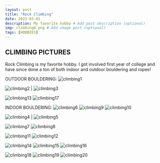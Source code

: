 ```yaml
---
layout: post
title: "Rock Climbing"
date: 2022-03-01
description: My favorite hobby # Add post description (optional)
img: climbing8.png # Add image post (optional)
tags: [HOBBIES]
---
```


## CLIMBING PICTURES
Rock Climbing is my favorite hobby. I got involved first year of college and have since done a ton of both indoor and outdoor bouldering and ropes!

OUTDOOR BOULDERING:
![climbing1](http://natgrrl.github.io/assets/img/climbing1.JPG)


![climbing2](http://natgrrl.github.io/assets/img/climbing2.png) | ![climbing3](http://natgrrl.github.io/assets/img/climbing3.png)

![climbing13](http://natgrrl.github.io/assets/img/climbing13.png)
![climbing17](http://natgrrl.github.io/assets/img/climbing17.png)

INDOOR BOULDERING:
![climbing6](http://natgrrl.github.io/assets/img/climbing6.png)
![climbing9](http://natgrrl.github.io/assets/img/climbing9.png)
![climbing10](http://natgrrl.github.io/assets/img/climbing10.png)

![climbing4](http://natgrrl.github.io/assets/img/climbing4.png) | ![climbing5](http://natgrrl.github.io/assets/img/climbing5.png)


![climbing7](http://natgrrl.github.io/assets/img/climbing7.png)
![climbing8](http://natgrrl.github.io/assets/img/climbing8.png)


![climbing11](http://natgrrl.github.io/assets/img/climbing11.png)
![climbing12](http://natgrrl.github.io/assets/img/climbing12.png)

![climbing14](http://natgrrl.github.io/assets/img/climbing14.png)
![climbing15](http://natgrrl.github.io/assets/img/climbing15.png)
![climbing16](http://natgrrl.github.io/assets/img/climbing16.png)

![climbing18](http://natgrrl.github.io/assets/img/climbing18.png)
![climbing19](http://natgrrl.github.io/assets/img/climbing19.png)
![climbing20](http://natgrrl.github.io/assets/img/climbing20.png)
